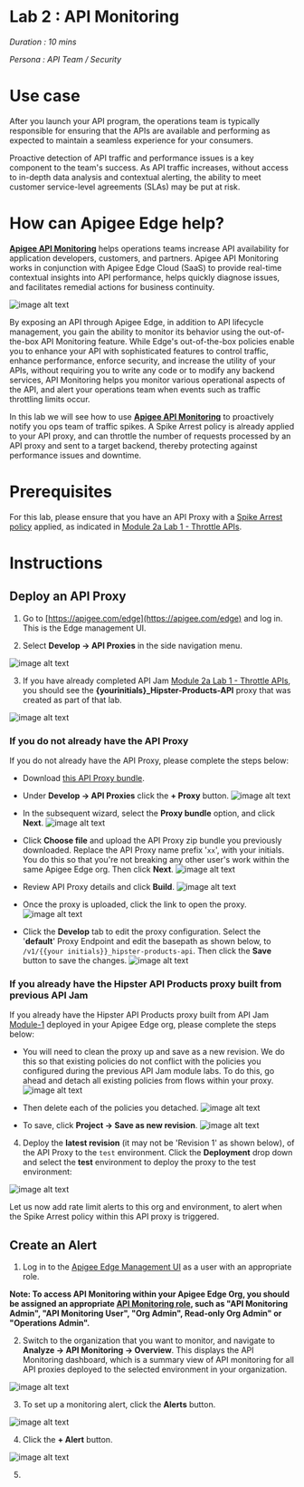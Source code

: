 # Lab 2 : API Monitoring

*Duration : 10 mins*

*Persona : API Team / Security*

# Use case

After you launch your API program, the operations team is typically responsible for ensuring that the APIs are available and performing as expected to maintain a seamless experience for your consumers.

Proactive detection of API traffic and performance issues is a key component to the team's success. As API traffic increases, without access to in-depth data analysis and contextual alerting, the ability to meet customer service-level agreements (SLAs) may be put at risk.

# How can Apigee Edge help?

[**Apigee API Monitoring**](https://docs.apigee.com/api-monitoring) helps operations teams increase API availability for application developers, customers, and partners. Apigee API Monitoring works in conjunction with Apigee Edge Cloud (SaaS) to provide real-time contextual insights into API performance, helps quickly diagnose issues, and facilitates remedial actions for business continuity.

![image alt text](https://docs.apigee.com/api-monitoring/images/apimonitoring-overview.png)

By exposing an API through Apigee Edge, in addition to API lifecycle management, you gain the ability to monitor its behavior using the out-of-the-box API Monitoring feature. While Edge's out-of-the-box policies enable you to enhance your API with sophisticated features to control traffic, enhance performance, enforce security, and increase the utility of your APIs, without requiring you to write any code or to modify any backend services, API Monitoring helps you monitor various operational aspects of the API, and alert your operations team when events such as traffic throttling limits occur.

In this lab we will see how to use [**Apigee API Monitoring**](https://docs.apigee.com/api-monitoring) to proactively notify you ops team of traffic spikes. A Spike Arrest policy is already applied to your API proxy, and can throttle the number of requests processed by an API proxy and sent to a target backend, thereby protecting against performance issues and downtime.

# Prerequisites

For this lab, please ensure that you have an API Proxy with a [Spike Arrest policy](https://docs.apigee.com/api-platform/reference/policies/spike-arrest-policy) applied, as indicated in [Module 2a Lab 1 - Throttle APIs](https://github.com/aliceinapiland/apijam/tree/master/Module-2a/Labs/Lab%201).

# Instructions

## Deploy an API Proxy

1. Go to [https://apigee.com/edge](https://apigee.com/edge) and log in. This is the Edge management UI. 

2. Select **Develop → API Proxies** in the side navigation menu.

![image alt text](./media/image_0.png)

3. If you have already completed API Jam [Module 2a Lab 1 - Throttle APIs](https://github.com/aliceinapiland/apijam/tree/master/Module-2a/Labs/Lab%201), you should see the **{yourinitials}_Hipster-Products-API** proxy that was created as part of that lab.

![image alt text](./media/image_1.png)

### If you do not already have the API Proxy

   If you do not already have the API Proxy, please complete the steps below:
   * Download [this API Proxy bundle](https://github.com/aliceinapiland/apijam/blob/master/Module-4/Resources/xx_Hipster-Products-API_Lab2.zip?raw=true).

   * Under **Develop → API Proxies** click the **+ Proxy** button.
   ![image alt text](./media/AddProxyBtn.png)

   * In the subsequent wizard, select the **Proxy bundle** option, and click **Next**.
   ![image alt text](./media/SelectProxyBundle.png)

   * Click **Choose file** and upload the API Proxy zip bundle you previously downloaded. Replace the API Proxy name prefix '`xx`', with your initials. You do this so that you're not breaking any other user's work within the same Apigee Edge org. Then click **Next**.
   ![image alt text](./media/ZipBundleUpload.png)

   * Review API Proxy details and click **Build**.
   ![image alt text](./media/BuildBtn.png)

   * Once the proxy is uploaded, click the link to open the proxy.
   ![image alt text](./media/OpenProxy.png)

   * Click the **Develop** tab to edit the proxy configuration. Select the '**default**' Proxy Endpoint and edit the basepath as shown below, to `/v1/{{your initials}}_hipster-products-api`. Then click the **Save** button to save the changes.
   ![image alt text](./media/EditBasepath.png)

### If you already have the Hipster API Products proxy built from previous API Jam

   If you already have the Hipster API Products proxy built from API Jam [Module-1](https://github.com/aliceinapiland/apijam/tree/master/Module-1) deployed in your Apigee Edge org, please complete the steps below:
   * You will need to clean the proxy up and save as a new revision. We do this so that existing policies do not conflict with the policies you configured during the previous API Jam module labs. To do this, go ahead and detach all existing policies from flows within your proxy.
   ![image alt text](./media/DetachPolicy.png)

   * Then delete each of the policies you detached.
   ![image alt text](./media/DeletePolicy.png)

   * To save, click **Project → Save as new revision**.
   ![image alt text](./media/ClickNewRevSave.png)

4. Deploy the **latest revision** (it may not be 'Revision 1' as shown below), of the API Proxy to the `test` environment. Click the **Deployment** drop down and select the **test** environment to deploy the proxy to the test environment:

![image alt text](./media/image_2.png)

Let us now add rate limit alerts to this org and environment, to alert when the Spike Arrest policy within this API proxy is triggered.

## Create an Alert

1. Log in to the [Apigee Edge Management UI](https://apigee.com/edge) as a user with an appropriate role.

**Note: To access API Monitoring within your Apigee Edge Org, you should be assigned an appropriate [API Monitoring role](https://docs.apigee.com/api-monitoring/access#api_monitoring_roles), such as "API Monitoring Admin", "API Monitoring User", "Org Admin", Read-only Org Admin" or "Operations Admin".**

2. Switch to the organization that you want to monitor, and navigate to **Analyze -> API Monitoring -> Overview**. This displays the API Monitoring dashboard, which is a summary view of API monitoring for all API proxies deployed to the selected environment in your organization.

![image alt text](./media/APIMonitoringOverview.png)

3. To set up a monitoring alert, click the **Alerts** button.

![image alt text](./media/ClickAlerts.png)

4. Click the **+ Alert** button.

![image alt text](./media/AddAlertBtn.png)

5. 